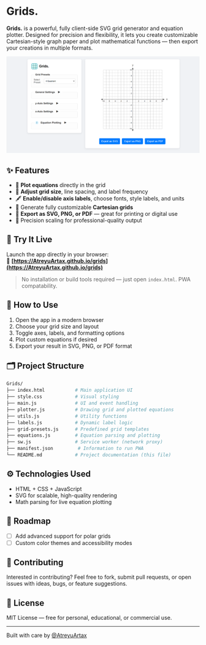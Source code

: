 # Grids.

**Grids.** is a powerful, fully client-side SVG grid generator and equation plotter. Designed for precision and flexibility, it lets you create customizable Cartesian-style graph paper and plot mathematical functions — then export your creations in multiple formats.

![screenshot](./assets/screenshot.png) 

## ✨ Features

- 🧮 **Plot equations** directly in the grid
- 🔲 **Adjust grid size**, line spacing, and label frequency
- 🖋 **Enable/disable axis labels**, choose fonts, style labels, and units
- 📐 Generate fully customizable **Cartesian grids**
- 💾 **Export as SVG, PNG, or PDF** — great for printing or digital use
- 🎯 Precision scaling for professional-quality output

## 🚀 Try It Live

Launch the app directly in your browser:  
🔗 **[https://AtreyuArtax.github.io/grids](https://AtreyuArtax.github.io/grids)**  

> No installation or build tools required — just open `index.html`.
> PWA compatability.

## 🧭 How to Use

1. Open the app in a modern browser
2. Choose your grid size and layout
3. Toggle axes, labels, and formatting options
4. Plot custom equations if desired
5. Export your result in SVG, PNG, or PDF format

## 🗂 Project Structure

```bash
Grids/
├── index.html           # Main application UI
├── style.css            # Visual styling
├── main.js              # UI and event handling
├── plotter.js           # Drawing grid and plotted equations
├── utils.js             # Utility functions
├── labels.js            # Dynamic label logic
├── grid-presets.js      # Predefined grid templates
├── equations.js         # Equation parsing and plotting
├── sw.js                # Service worker (network proxy)
├── manifest.json         # Information to run PWA
└── README.md            # Project documentation (this file)
```

## ⚙ Technologies Used

- HTML + CSS + JavaScript
- SVG for scalable, high-quality rendering
- Math parsing for live equation plotting

## 📌 Roadmap

- [ ] Add advanced support for polar grids
- [ ] Custom color themes and accessibility modes

## 🤝 Contributing

Interested in contributing? Feel free to fork, submit pull requests, or open issues with ideas, bugs, or feature suggestions.

## 📄 License

MIT License — free for personal, educational, or commercial use.

---

Built with care by [@AtreyuArtax](https://github.com/AtreyuArtax)
